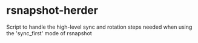 # rsnapshot-herder
Script to handle the high-level sync and rotation steps needed when using the 'sync_first' mode of rsnapshot

